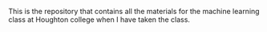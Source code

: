 This is the repository that contains all the materials for the machine learning class at Houghton college when I have taken the class.
